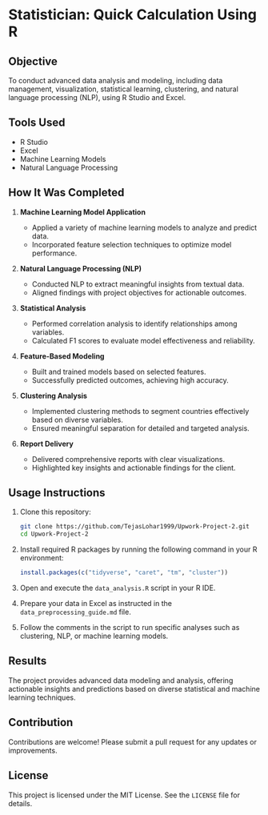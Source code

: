 # Statistician: Quick Calculation Using R

## Objective
To conduct advanced data analysis and modeling, including data management, visualization, statistical learning, clustering, and natural language processing (NLP), using R Studio and Excel.

## Tools Used
- R Studio
- Excel
- Machine Learning Models
- Natural Language Processing

## How It Was Completed

1. **Machine Learning Model Application**
   - Applied a variety of machine learning models to analyze and predict data.
   - Incorporated feature selection techniques to optimize model performance.

2. **Natural Language Processing (NLP)**
   - Conducted NLP to extract meaningful insights from textual data.
   - Aligned findings with project objectives for actionable outcomes.

3. **Statistical Analysis**
   - Performed correlation analysis to identify relationships among variables.
   - Calculated F1 scores to evaluate model effectiveness and reliability.

4. **Feature-Based Modeling**
   - Built and trained models based on selected features.
   - Successfully predicted outcomes, achieving high accuracy.

5. **Clustering Analysis**
   - Implemented clustering methods to segment countries effectively based on diverse variables.
   - Ensured meaningful separation for detailed and targeted analysis.

6. **Report Delivery**
   - Delivered comprehensive reports with clear visualizations.
   - Highlighted key insights and actionable findings for the client.

## Usage Instructions

1. Clone this repository:
   ```bash
   git clone https://github.com/TejasLohar1999/Upwork-Project-2.git
   cd Upwork-Project-2
   ```

2. Install required R packages by running the following command in your R environment:
   ```r
   install.packages(c("tidyverse", "caret", "tm", "cluster"))
   ```

3. Open and execute the `data_analysis.R` script in your R IDE.

4. Prepare your data in Excel as instructed in the `data_preprocessing_guide.md` file.

5. Follow the comments in the script to run specific analyses such as clustering, NLP, or machine learning models.

## Results
The project provides advanced data modeling and analysis, offering actionable insights and predictions based on diverse statistical and machine learning techniques.

## Contribution
Contributions are welcome! Please submit a pull request for any updates or improvements.

## License
This project is licensed under the MIT License. See the `LICENSE` file for details.
